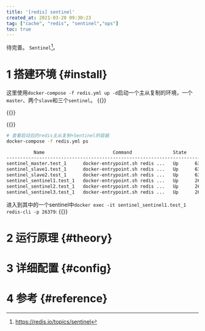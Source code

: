 ```yaml
---
title: '[redis] sentinel'
created_at: 2021-03-20 09:30:23
tag: ["cache", "redis", "sentinel","ops"]
toc: true
---
```


待完善。
`Sentinel`[^sentinel]。

# 1 搭建环境 {#install}

这里使用`docker-compose -f redis.yml up -d`启动一个主从复制的环境，一个`master`、两个`slave`和三个`sentinel`。
{{<highlight-file path="redis.yml" lang="yml" hide="true">}}

{{<highlight-file path="Dockerfile" lang="dockerfile" hide="true">}}

{{<highlight-file path="sentinel.conf" lang="ini">}}

```sh
# 查看启动后的redis主从复制+Sentinel的容器
docker-compose -f redis.yml ps

          Name                         Command               State          Ports       
----------------------------------------------------------------------------------------
sentinel_master.test_1      docker-entrypoint.sh redis ...   Up      6379/tcp           
sentinel_slave1.test_1      docker-entrypoint.sh redis ...   Up      6379/tcp           
sentinel_slave2.test_1      docker-entrypoint.sh redis ...   Up      6379/tcp  
sentinel_sentinel1.test_1   docker-entrypoint.sh redis ...   Up      26379/tcp, 6379/tcp
sentinel_sentinel2.test_1   docker-entrypoint.sh redis ...   Up      26379/tcp, 6379/tcp
sentinel_sentinel3.test_1   docker-entrypoint.sh redis ...   Up      26379/tcp, 6379/tcp
```
进入到其中的一个sentinel中`docker exec -it sentinel_sentinel1.test_1 redis-cli -p 26379`:
{{<highlight-file title="SENTINEL master master1" path="sentinel.26379" lang="sh" hide="true">}}

# 2 运行原理 {#theory}
# 3 详细配置 {#config}

# 4 参考 {#reference}

[^sentinel]:<https://redis.io/topics/sentinel>